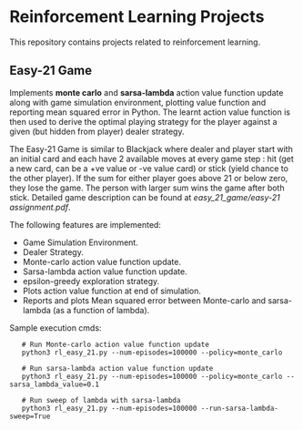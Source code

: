 # Reinforcement Learning Projects
This repository contains projects related to reinforcement learning.

## Easy-21 Game
Implements **monte carlo** and **sarsa-lambda** action value function update along with game simulation
environment, plotting value function and reporting mean squared error in Python.
The learnt action value function
is then used to derive the optimal playing strategy for the player against a given (but hidden from
player) dealer strategy.

The Easy-21 Game is similar to Blackjack where dealer and player start with an initial card and each
have 2 available moves at every game step : hit (get a new card, can be a +ve value or -ve value card)
or stick (yield chance to the other
player). If the sum for either player goes above 21 or below zero, they lose the game. The person with
larger sum wins the game after both stick. Detailed game description can be found at
*easy_21_game/easy-21 assignment.pdf*.

The following features are implemented:
- Game Simulation Environment.
- Dealer Strategy.
- Monte-carlo action value function update.
- Sarsa-lambda action value function update.
- epsilon-greedy exploration strategy.
- Plots action value function at end of simulation.
- Reports and plots Mean squared error between Monte-carlo and sarsa-lambda (as a function of lambda).

Sample execution cmds:

       # Run Monte-carlo action value function update
       python3 rl_easy_21.py --num-episodes=100000 --policy=monte_carlo

       # Run sarsa-lambda action value function update
       python3 rl_easy_21.py --num-episodes=100000 --policy=monte_carlo --sarsa_lambda_value=0.1

       # Run sweep of lambda with sarsa-lambda
       python3 rl_easy_21.py --num-episodes=100000 --run-sarsa-lambda-sweep=True

